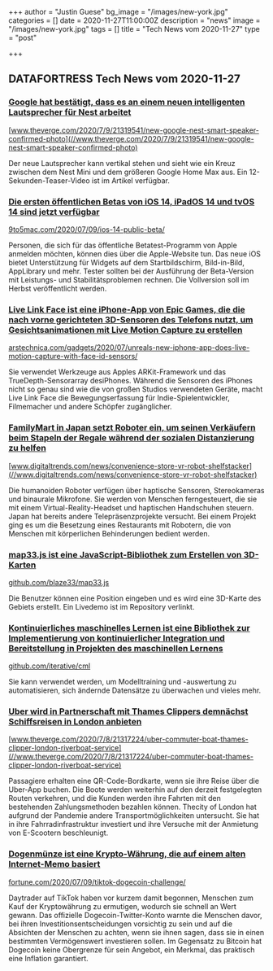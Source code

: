 +++
author = "Justin Guese"
bg_image = "/images/new-york.jpg"
categories = []
date = 2020-11-27T11:00:00Z
description = "news"
image = "/images/new-york.jpg"
tags = []
title = "Tech News vom 2020-11-27"
type = "post"

+++

        
## DATAFORTRESS Tech News vom 2020-11-27



### [Google hat bestätigt, dass es an einem neuen intelligenten Lautsprecher für Nest arbeitet](//www.theverge.com/2020/7/9/21319541/new-google-nest-smart-speaker-confirmed-photo)


[www.theverge.com/2020/7/9/21319541/new-google-nest-smart-speaker-confirmed-photo](//www.theverge.com/2020/7/9/21319541/new-google-nest-smart-speaker-confirmed-photo)


Der neue Lautsprecher kann vertikal stehen und sieht wie ein Kreuz zwischen dem Nest Mini und dem größeren Google Home Max aus. Ein 12-Sekunden-Teaser-Video ist im Artikel verfügbar.


### [Die ersten öffentlichen Betas von iOS 14, iPadOS 14 und tvOS 14 sind jetzt verfügbar](//9to5mac.com/2020/07/09/ios-14-public-beta/)


[9to5mac.com/2020/07/09/ios-14-public-beta/](//9to5mac.com/2020/07/09/ios-14-public-beta/)


Personen, die sich für das öffentliche Betatest-Programm von Apple anmelden möchten, können dies über die Apple-Website tun. Das neue iOS bietet Unterstützung für Widgets auf dem Startbildschirm, Bild-in-Bild, AppLibrary und mehr. Tester sollten bei der Ausführung der Beta-Version mit Leistungs- und Stabilitätsproblemen rechnen. Die Vollversion soll im Herbst veröffentlicht werden.


### [Live Link Face ist eine iPhone-App von Epic Games, die die nach vorne gerichteten 3D-Sensoren des Telefons nutzt, um Gesichtsanimationen mit Live Motion Capture zu erstellen](//arstechnica.com/gadgets/2020/07/unreals-new-iphone-app-does-live-motion-capture-with-face-id-sensors/)


[arstechnica.com/gadgets/2020/07/unreals-new-iphone-app-does-live-motion-capture-with-face-id-sensors/](//arstechnica.com/gadgets/2020/07/unreals-new-iphone-app-does-live-motion-capture-with-face-id-sensors/)


Sie verwendet Werkzeuge aus Apples ARKit-Framework und das TrueDepth-Sensorarray desiPhones. Während die Sensoren des iPhones nicht so genau sind wie die von großen Studios verwendeten Geräte, macht Live Link Face die Bewegungserfassung für Indie-Spielentwickler, Filmemacher und andere Schöpfer zugänglicher.


### [FamilyMart in Japan setzt Roboter ein, um seinen Verkäufern beim Stapeln der Regale während der sozialen Distanzierung zu helfen](//www.digitaltrends.com/news/convenience-store-vr-robot-shelfstacker)


[www.digitaltrends.com/news/convenience-store-vr-robot-shelfstacker](//www.digitaltrends.com/news/convenience-store-vr-robot-shelfstacker)


Die humanoiden Roboter verfügen über haptische Sensoren, Stereokameras und binaurale Mikrofone. Sie werden von Menschen ferngesteuert, die sie mit einem Virtual-Reality-Headset und haptischen Handschuhen steuern. Japan hat bereits andere Telepräsenzprojekte versucht. Bei einem Projekt ging es um die Besetzung eines Restaurants mit Robotern, die von Menschen mit körperlichen Behinderungen bedient werden.


### [map33.js ist eine JavaScript-Bibliothek zum Erstellen von 3D-Karten](//github.com/blaze33/map33.js)


[github.com/blaze33/map33.js](//github.com/blaze33/map33.js)


Die Benutzer können eine Position eingeben und es wird eine 3D-Karte des Gebiets erstellt. Ein Livedemo ist im Repository verlinkt.


### [Kontinuierliches maschinelles Lernen ist eine Bibliothek zur Implementierung von kontinuierlicher Integration und Bereitstellung in Projekten des maschinellen Lernens](//github.com/iterative/cml)


[github.com/iterative/cml](//github.com/iterative/cml)


Sie kann verwendet werden, um Modelltraining und -auswertung zu automatisieren, sich ändernde Datensätze zu überwachen und vieles mehr.


### [Uber wird in Partnerschaft mit Thames Clippers demnächst Schiffsreisen in London anbieten](//www.theverge.com/2020/7/8/21317224/uber-commuter-boat-thames-clipper-london-riverboat-service)


[www.theverge.com/2020/7/8/21317224/uber-commuter-boat-thames-clipper-london-riverboat-service](//www.theverge.com/2020/7/8/21317224/uber-commuter-boat-thames-clipper-london-riverboat-service)


Passagiere erhalten eine QR-Code-Bordkarte, wenn sie ihre Reise über die Uber-App buchen. Die Boote werden weiterhin auf den derzeit festgelegten Routen verkehren, und die Kunden werden ihre Fahrten mit den bestehenden Zahlungsmethoden bezahlen können. Thecity of London hat aufgrund der Pandemie andere Transportmöglichkeiten untersucht. Sie hat in ihre Fahrradinfrastruktur investiert und ihre Versuche mit der Anmietung von E-Scootern beschleunigt.


### [Dogenmünze ist eine Krypto-Währung, die auf einem alten Internet-Memo basiert](//fortune.com/2020/07/09/tiktok-dogecoin-challenge/)


[fortune.com/2020/07/09/tiktok-dogecoin-challenge/](//fortune.com/2020/07/09/tiktok-dogecoin-challenge/)


Daytrader auf TikTok haben vor kurzem damit begonnen, Menschen zum Kauf der Kryptowährung zu ermutigen, wodurch sie schnell an Wert gewann. Das offizielle Dogecoin-Twitter-Konto warnte die Menschen davor, bei ihren Investitionsentscheidungen vorsichtig zu sein und auf die Absichten der Menschen zu achten, wenn sie ihnen sagen, dass sie in einen bestimmten Vermögenswert investieren sollen. Im Gegensatz zu Bitcoin hat Dogecoin keine Obergrenze für sein Angebot, ein Merkmal, das praktisch eine Inflation garantiert.